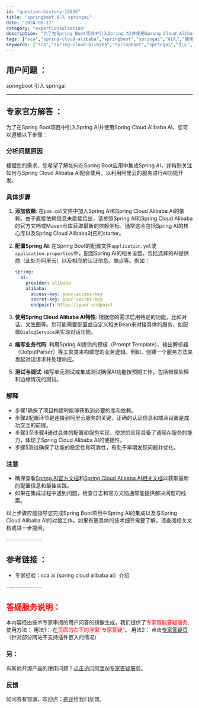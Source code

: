 ```yaml
---
id: "question-history-15035"
title: "springboot 引入 springai"
date: "2024-06-17"
category: "expertConsultation"
description: "为了在Spring Boot项目中引入Spring AI并使用Spring Cloud Alibaba AI，您可以遵循以下步骤：### 分析问题原因根据您的需求，您希望了解如何在Spring Boot应用中集成Spring AI，并特别关注如何与Spring Cloud Alibaba AI配合使"
tags: ["sca","spring-cloud-alibaba","springboot","springai","引入","使用"]
keywords: ["sca","spring-cloud-alibaba","springboot","springai","引入","使用"]
---
```


## 用户问题 ： 
 springboot 引入 springai  

---------------
## 专家官方解答 ：

为了在Spring Boot项目中引入Spring AI并使用Spring Cloud Alibaba AI，您可以遵循以下步骤：

### 分析问题原因
根据您的需求，您希望了解如何在Spring Boot应用中集成Spring AI，并特别关注如何与Spring Cloud Alibaba AI配合使用，以利用阿里云的服务进行AI功能开发。

### 具体步骤
1. **添加依赖**: 在`pom.xml`文件中加入Spring AI和Spring Cloud Alibaba AI的依赖。由于直接依赖信息未直接给出，请参照Spring AI和Spring Cloud Alibaba的官方文档或Maven仓库获取最新的依赖坐标。通常这会包括Spring AI的核心库以及Spring Cloud Alibaba对应的starter。

2. **配置Spring AI**: 在Spring Boot的配置文件`application.yml`或`application.properties`中，配置Spring AI的相关设置，包括选择的AI提供商（此处为阿里云）以及相应的认证信息、端点等。例如：
   ```yaml
   spring:
     ai:
       provider: alibaba
       alibaba:
         access-key: your-access-key
         secret-key: your-secret-key
         endpoint: https://your-endpoint
   ```

3. **使用Spring Cloud Alibaba AI特性**: 根据您的需求启用特定的功能，比如对话、文生图等。您可能需要配置或自定义相关Bean来对接具体的服务，如配置`DialogService`来实现对话功能。

4. **编写业务代码**: 利用Spring AI提供的模板（Prompt Template）、输出解析器（OutputParser）等工具类来构建您的业务逻辑。例如，创建一个服务方法来发起对话请求并处理响应。

5. **测试与调试**: 编写单元测试或集成测试确保AI功能按预期工作，包括错误处理和边缘情况的测试。

### 解释
- 步骤1确保了项目构建时能够获取到必要的库和依赖。
- 步骤2配置环节是连接到阿里云服务的关键，正确的认证信息和端点设置是成功交互的前提。
- 步骤3至步骤4通过具体的配置和服务实现，使您的应用具备了调用AI服务的能力，体现了Spring Cloud Alibaba AI的便捷性。
- 步骤5测试确保了功能的稳定性和可靠性，有助于早期发现问题并优化。

### 注意
- 确保查看[Spring AI官方文档](https://docs.spring.io/spring-ai/docs/0.8.1/)和[Spring Cloud Alibaba AI相关文档](https://help.aliyun.com/zh/dashscope/)以获取最新的配置信息和最佳实践。
- 如果在集成过程中遇到问题，检查日志和官方文档通常能提供解决问题的线索。

以上步骤应能指导您完成Spring Boot项目中Spring AI的集成以及与Spring Cloud Alibaba AI的对接工作。如果有更具体的技术细节需要了解，请查阅相关文档或进一步提问。


<font color="#949494">---------------</font> 


## 参考链接 ：

* 专家经验：sca ai (spring cloud alibaba ai）介绍 


 <font color="#949494">---------------</font> 
 


## <font color="#FF0000">答疑服务说明：</font> 

本内容经由技术专家审阅的用户问答的镜像生成，我们提供了<font color="#FF0000">专家智能答疑服务</font>,使用方法：
用法1： 在<font color="#FF0000">页面的右下的浮窗”专家答疑“</font>。
用法2： 点击[专家答疑页](https://answer.opensource.alibaba.com/docs/intro)（针对部分网站不支持插件嵌入的情况）
### 另：


有其他开源产品的使用问题？[点击访问阿里AI专家答疑服务](https://answer.opensource.alibaba.com/docs/intro)。
### 反馈
如问答有错漏，欢迎点：[差评](https://ai.nacos.io/user/feedbackByEnhancerGradePOJOID?enhancerGradePOJOId=15600)给我们反馈。
